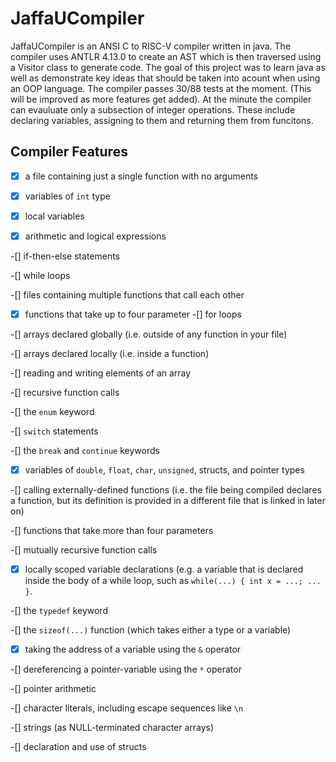 # JaffaUCompiler
JaffaUCompiler is an ANSI C to RISC-V compiler written in java. The compiler uses ANTLR 4.13.0 to create an AST which is then traversed using a Visitor class to generate code. The goal of this project was to learn java as well as demonstrate key ideas that should be taken into acount when using an OOP language. The compiler passes 30/88 tests at the moment. (This will be improved as more features get added). At the minute the compiler can evauluate only a subsection of integer operations. These include declaring variables, assigning to them and returning them from funcitons.

## Compiler Features

-[x] a file containing just a single function with no arguments

-[x] variables of `int` type

-[x] local variables

-[x] arithmetic and logical expressions

-[] if-then-else statements

-[] while loops

-[] files containing multiple functions that call each other

-[x] functions that take up to four parameter
-[] for loops

-[] arrays declared globally (i.e. outside of any function in your file)

-[] arrays declared locally (i.e. inside a function)

-[] reading and writing elements of an array

-[] recursive function calls

-[] the `enum` keyword

-[] `switch` statements

-[] the `break` and `continue` keywords

-[x] variables of `double`, `float`, `char`, `unsigned`, structs, and pointer types

-[] calling externally-defined functions (i.e. the file being compiled declares a function, but its
 definition is provided in a different file that is linked in later on)

-[] functions that take more than four parameters

-[] mutually recursive function calls

-[x] locally scoped variable declarations (e.g. a variable that is declared inside the body of a 
while loop, such as `while(...) { int x = ...; ... }`.

-[] the `typedef` keyword

-[] the `sizeof(...)` function (which takes either a type or a variable)

-[x] taking the address of a variable using the `&` operator

-[] dereferencing a pointer-variable using the `*` operator

-[] pointer arithmetic

-[] character literals, including escape sequences like `\n`

-[] strings (as NULL-terminated character arrays)

-[] declaration and use of structs























